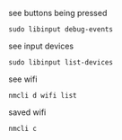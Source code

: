 see buttons being pressed

`sudo libinput debug-events`

see input devices

`sudo libinput list-devices`

see wifi

`nmcli d wifi list`

saved wifi

`nmcli c`